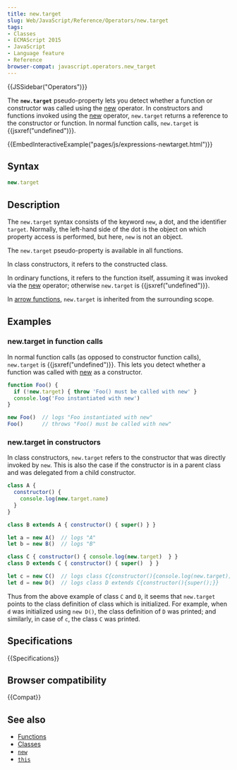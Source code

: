 ```yaml
---
title: new.target
slug: Web/JavaScript/Reference/Operators/new.target
tags:
- Classes
- ECMAScript 2015
- JavaScript
- Language feature
- Reference
browser-compat: javascript.operators.new_target
---
```

{{JSSidebar("Operators")}}

The **`new.target`** pseudo-property lets you detect whether a function or
constructor was called using the
[new](/en-US/docs/Web/JavaScript/Reference/Operators/new) operator. In
constructors and functions invoked using the
[new](/en-US/docs/Web/JavaScript/Reference/Operators/new) operator, `new.target`
returns a reference to the constructor or function. In normal function calls,
`new.target` is {{jsxref("undefined")}}.

{{EmbedInteractiveExample("pages/js/expressions-newtarget.html")}}

## Syntax

```js
new.target
```

## Description

The `new.target` syntax consists of the keyword `new`, a dot, and the identifier
`target`. Normally, the left-hand side of the dot is the object on which
property access is performed, but here, `new` is not an object.

The `new.target` pseudo-property is available in all functions.

In class constructors, it refers to the constructed class.

In ordinary functions, it refers to the function itself, assuming it was invoked
via the [new](/en-US/docs/Web/JavaScript/Reference/Operators/new) operator;
otherwise `new.target` is {{jsxref("undefined")}}.

In
[arrow functions](/en-US/docs/Web/JavaScript/Reference/Functions/Arrow_functions),
`new.target` is inherited from the surrounding scope.

## Examples

### new\.target in function calls

In normal function calls (as opposed to constructor function calls),
`new.target` is {{jsxref("undefined")}}. This lets you detect whether a
function was called with
[new](/en-US/docs/Web/JavaScript/Reference/Operators/new) as a constructor.

```js
function Foo() {
  if (!new.target) { throw 'Foo() must be called with new' }
  console.log('Foo instantiated with new')
}

new Foo()  // logs "Foo instantiated with new"
Foo()      // throws "Foo() must be called with new"
```

### new\.target in constructors

In class constructors, `new.target` refers to the constructor that was directly
invoked by `new`. This is also the case if the constructor is in a parent class
and was delegated from a child constructor.

```js
class A {
  constructor() {
    console.log(new.target.name)
  }
}

class B extends A { constructor() { super() } }

let a = new A()  // logs "A"
let b = new B()  // logs "B"

class C { constructor() { console.log(new.target)  } }
class D extends C { constructor() { super()  } }

let c = new C()  // logs class C{constructor(){console.log(new.target);}}
let d = new D()  // logs class D extends C{constructor(){super();}}
```

<p class="summary">
  Thus from the above example of class <code>C</code> and <code>D</code>, it
  seems that <code>new.target</code> points to the class definition of class
  which is initialized. For example, when <code>d</code> was initialized using
  <code>new D()</code>, the class definition of <code>D</code> was printed; and
  similarly, in case of <code>c</code>, the class <code>C</code> was printed.
</p>

## Specifications

{{Specifications}}

## Browser compatibility

{{Compat}}

## See also

- [Functions](/en-US/docs/Web/JavaScript/Reference/Functions)
- [Classes](/en-US/docs/Web/JavaScript/Reference/Classes)
- [`new`](/en-US/docs/Web/JavaScript/Reference/Operators/new)
- [`this`](/en-US/docs/Web/JavaScript/Reference/Operators/this)

